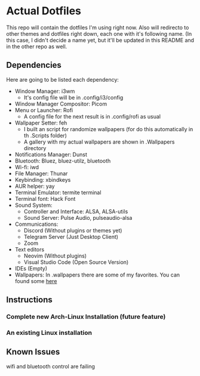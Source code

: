 # Actual Dotfiles

This repo will contain the dotfiles I'm using right now. Also will redirecto to other themes and dotfiles right down, each one with it's following name. (In this case, I didn't decide a name yet, but it'll be updated in this README and in the other repo as well.

## Dependencies

Here are going to be listed each dependency:

* Window Manager: i3wm
    * It's config file will be in .config/i3/config
* Window Manager Compositor: Picom
* Menu or Launcher: Rofi
    * A config file for the next result is in .config/rofi as usual
* Wallpaper Setter: feh
    * I built an script for randomize wallpapers (for do this automatically in th .Scripts folder)
    * A gallery with my actual wallpapers are shown in .Wallpapers directory
* Notifications Manager: Dunst
* Bluetooth: Bluez, bluez-utilz, bluetooth
* Wi-fi: iwd
* File Manager: Thunar
* Keybinding: xbindkeys
* AUR helper: yay
* Terminal Emulator: termite terminal
* Terminal font: Hack Font
* Sound System:
    * Controller and Interface: ALSA, ALSA-utils
    * Sound Server: Pulse Audio, pulseaudio-alsa
* Communications: 
    * Discord (Without plugins or themes yet)
    * Telegram Server (Just Desktop Client)
    * Zoom
* Text editors
    * Neovim (Without plugins)
    * Visual Studio Code (Open Source Version)
* IDEs (Empty)
* Wallpapers: In .wallpapers there are some of my favorites. You can found some [here](https://t.me/unix_wallpapers)

## Instructions

### Complete new Arch-Linux Installation (future feature)

### An existing Linux installation

## Known Issues

wifi and bluetooth control are failing
